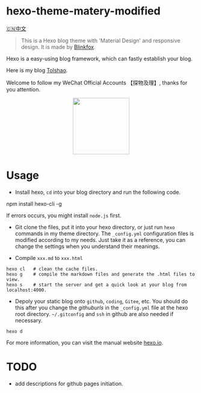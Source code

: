 # hexo-theme-matery-modified

[🇨🇳中文](readme_cn.md)

> This is a Hexo blog theme with 'Material Design' and responsive design. It is made by [Blinkfox](https://github.com/blinkfox/hexo-theme-matery).

Hexo is a easy-using blog framework, which can fastly establish your blog.

Here is my blog [Tolshao](https:tolshao.github.io).

Welcome to follow my WeChat Official Accounts 【探物及理】, thanks for you attention.



<div align=center><img src="https://github.com/tolshao/blog_comment/blob/master/欢迎关注1.png?raw=true" height="150" /></div>

# Usage

- Install hexo, 
`cd` into your blog directory and run the following code.

npm install hexo-cli -g

If errors occurs, you might install `node.js` first.

- Git clone the files, put it into your hexo directory, or just run `hexo` commands in my theme directory.
The `_config.yml` configuration files is modified according to my needs.
Just take it as a reference, you can change the settings when you understand their meanings.

- Compile `xxx.md` to `xxx.html`

```shell
hexo cl   # clean the cache files.
hexo g    # compile the markdown files and generate the .html files to view.
hexo s    # start the server and get a quick look at your blog from localhost:4000.
```

- Depoly your static blog onto `github`, `coding`, `Gitee`, etc.
You should do this after you change the $github urls$ in the `_config.yml` file at the hexo root directory.
`~/.gitconfig` and `ssh` in github are also needed if necessary.

```shell
hexo d
```

For more information, you can visit the manual website [hexo.io](https://hexo.io/zh-cn/docs/).

# TODO

- add descriptions for github pages initiation.
